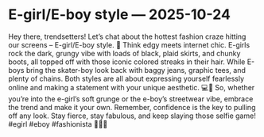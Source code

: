 # E-girl/E-boy style — 2025-10-24

Hey there, trendsetters! Let’s chat about the hottest fashion craze hitting our screens – E-girl/E-boy style. 🌟 Think edgy meets internet chic. E-girls rock the dark, grungy vibe with loads of black, plaid skirts, and chunky boots, all topped off with those iconic colored streaks in their hair. While E-boys bring the skater-boy look back with baggy jeans, graphic tees, and plenty of chains. Both styles are all about expressing yourself fearlessly online and making a statement with your unique aesthetic. 💻📸 So, whether you’re into the e-girl’s soft grunge or the e-boy’s streetwear vibe, embrace the trend and make it your own. Remember, confidence is the key to pulling off any look. Stay fierce, stay fabulous, and keep slaying those selfie game! #egirl #eboy #fashionista 💅🏼✨
